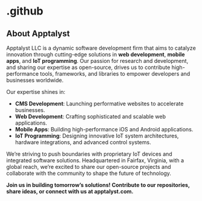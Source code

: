 # .github

## About Apptalyst

Apptalyst LLC is a dynamic software development firm that aims to catalyze innovation through cutting-edge solutions in **web development**, **mobile apps**, and **IoT programming**. Our passion for research and development, and sharing our expertise as open-source, drives us to contribute high-performance tools, frameworks, and libraries to empower developers and businesses worldwide.

Our expertise shines in:
- **CMS Development**: Launching performative websites to accelerate businesses.
- **Web Development**: Crafting sophisticated and scalable web applications.
- **Mobile Apps**: Building high-performance iOS and Android applications.
- **IoT Programming**: Designing innovative IoT system architectures, hardware integrations, and advanced control systems.

We’re striving to push boundaries with proprietary IoT devices and integrated software solutions. Headquartered in Fairfax, Virginia, with a global reach, we’re excited to share our open-source projects and collaborate with the community to shape the future of technology.

**Join us in building tomorrow’s solutions! Contribute to our repositories, share ideas, or connect with us at apptalyst.com.**
